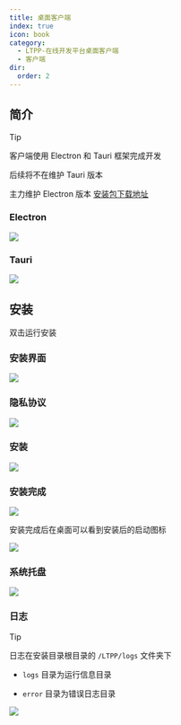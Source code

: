 ```yaml
---
title: 桌面客户端
index: true
icon: book
category:
  - LTPP-在线开发平台桌面客户端
  - 客户端
dir:
  order: 2
---
```


<Share colorful />
<Catalog />

## 简介

> [!tip]
> 客户端使用 Electron 和 Tauri 框架完成开发
>
> 后续将不在维护 Tauri 版本
>
> 主力维护 Electron 版本
> [安装包下载地址](https://www.alipan.com/s/vQTYUkyCCbC)

### Electron

![](markdown-images/image.png)

### Tauri

![](markdown-images/image-1.png)

## 安装

双击运行安装

### 安装界面

![](markdown-images/image-2.png)

### 隐私协议

![](markdown-images/image-3.png)

### 安装

![](markdown-images/image-4.png)

### 安装完成

![](markdown-images/image-5.png)

安装完成后在桌面可以看到安装后的启动图标

![](markdown-images/image-6.png)

### 系统托盘

![](markdown-images/image-9.png)

### 日志

> [!tip]
> 日志在安装目录根目录的 `/LTPP/logs` 文件夹下
>
> - `logs` 目录为运行信息目录
>
> - `error` 目录为错误日志目录

![](markdown-images/image-8.png)

<Bottom />
